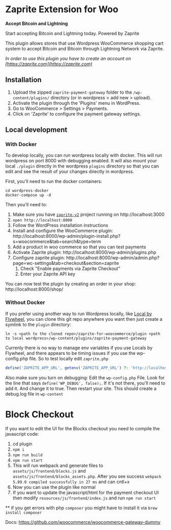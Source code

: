 # Zaprite Extension for Woo

**Accept Bitcoin and Lightning**

Start accepting Bitcoin and Lightning today. Powered by Zaprite

This plugin allows stores that use Wordpress WooCommerce shopping cart system to accept Bitcoin and Bitcoin through Lightning Network via Zaprite.

_In order to use this plugin you have to create an account on [https://zaprite.com](https://zaprite.com)_

## Installation

1. Upload the zipped `zaprite-payment-gateway` folder to the `/wp-content/plugins/` directory (or in wordpress > add new > upload).
2. Activate the plugin through the 'Plugins' menu in WordPress.
3. Go to WooCommerce > Settings > Payments.
4. Click on 'Zaprite' to configure the payment gateway settings.

## Local development

### With Docker

To develop locally, you can run wordpress locally with docker. This will run wordpress on port 8000 with debugging enabled. It will also mount your local `./plugin` directly in the wordpress `plugins` directory so that you can edit and see the result of your changes directly in wordpress.

First, you'll need to run the docker containers:

```
cd wordpress-docker
docker-compose up -d
```

Then you'll need to:

1. Make sure you have [`zaprite-v2`](https://github.com/ZapriteApp/zaprite-v2) project running on http://localhost:3000
1. `open http://localhost:8000`
1. Follow the WordPress installation instructions
1. Install and configure the WooCommerce plugin: http://localhost:8000/wp-admin/plugin-install.php?s=woocommerce&tab=search&type=term
1. Add a product in woo commerce so that you can test payments
1. Activate Zaprite plugin: http://localhost:8000/wp-admin/plugins.php
1. Configure zaprite plugin: http://localhost:8000/wp-admin/admin.php?page=wc-settings&tab=checkout&section=zaprite
   1. Check "Enable payments via Zaprite Checkout"
   1. Enter your Zaprite API key

You can now test the plugin by creating an order in your shop: http://localhost:8000/shop/

### Without Docker

If you prefer using another way to run Wordpress locally, like [Local by Flywheel](https://localwp.com/), you can clone this git repo anywhere you want then just create a symlink to the `plugin` directory:

```
ln -s <path to the cloned repo>/zaprite-for-woocommerce/plugin <path to local wordpress>/wp-content/plugins/zaprite-payment-gateway
```

Currenly there is no way to manage env variables if you use Locals by Flywheel, and there appears to be timing issues if you use the wp-config.php file. So to test locally edit `zaprite.php`

```php
define('ZAPRITE_APP_URL', getenv('ZAPRITE_APP_URL') ?: 'http://localhost:3000' );
```

Also make sure you turn on debugging: Edit the `wp-config.php` File. Look for the line that says `define('WP_DEBUG', false);`. If it's not there, you'll need to add it. And change it to true. Then restart your site. This should create a debug.log file in `wp-content`

# Block Checkout

If you want to edit the UI for the Blocks checkout you need to
compile the javascript code:

1. cd plugin
2. `npm i`
3. `npm run build`
4. `npm run start`
5. This will run webpack and generate files to `assets/js/frontend/blocks.js` and `assets/js/frontend/blocks_assets.php`. After you see success `webpack 5.89.0 compiled successfully in 27 ms` and can cntl+x
6. Now you can use the plugin like normal
7. If you want to update the javascript/html for the payment checkout UI then modify `resources/js/frontend/index.js` and run `npm run start`

\*\* if you get errors with php `composer` you might have to install it via `brew install composer`

Docs: https://github.com/woocommerce/woocommerce-gateway-dummy
